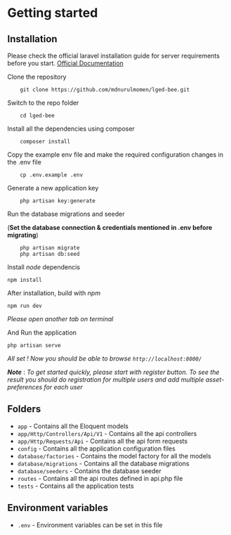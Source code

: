 # Getting started

## Installation

Please check the official laravel installation guide for server requirements before you start. [Official Documentation](https://laravel.com/docs/10.x/installation)

Clone the repository
```
    git clone https://github.com/mdnurulmomen/lged-bee.git
```

Switch to the repo folder
```
    cd lged-bee
```

Install all the dependencies using composer
```
    composer install
```

Copy the example env file and make the required configuration changes in the .env file
```
    cp .env.example .env
```

Generate a new application key
```
    php artisan key:generate
```

Run the database migrations and seeder

(**Set the database connection & credentials mentioned in .env before migrating**)
```
    php artisan migrate
    php artisan db:seed
```

Install *node* dependencis
```
npm install
```

After installation, build with *npm*
```
npm run dev
```

*Please open another tab on terminal*

And Run the application
```
php artisan serve
```
*All set ! Now you should be able to browse `http://localhost:8000/`*

***Note*** : *To get started quickly, please start with register button. To see the result you should do registration for multiple users and add multiple asset-preferences for each user*

## Folders

- `app` - Contains all the Eloquent models
- `app/Http/Controllers/Api/V1` - Contains all the api controllers
- `app/Http/Requests/Api` - Contains all the api form requests
- `config` - Contains all the application configuration files
- `database/factories` - Contains the model factory for all the models
- `database/migrations` - Contains all the database migrations
- `database/seeders` - Contains the database seeder
- `routes` - Contains all the api routes defined in api.php file
- `tests` - Contains all the application tests

## Environment variables

- `.env` - Environment variables can be set in this file
